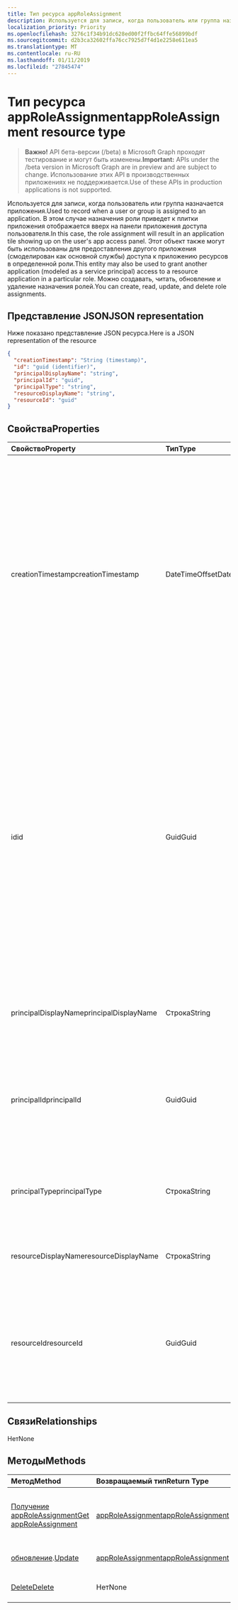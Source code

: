 ```yaml
---
title: Тип ресурса appRoleAssignment
description: Используется для записи, когда пользователь или группа назначается приложения. В этом случае назначения роли приведет к плитки приложения отображается вверх на панели приложения доступа пользователя. Этот объект также могут быть использованы для предоставления другого приложения (смоделирован как основной службы) доступа к приложению ресурсов в определенной роли. Можно создавать, читать, обновление и удаление назначения ролей.
localization_priority: Priority
ms.openlocfilehash: 3276c1f34b91dc628ed00f2ffbc64ffe56899bdf
ms.sourcegitcommit: d2b3ca32602ffa76cc7925d7f4d1e2258e611ea5
ms.translationtype: MT
ms.contentlocale: ru-RU
ms.lasthandoff: 01/11/2019
ms.locfileid: "27845474"
---
```

# <a name="approleassignment-resource-type"></a><span data-ttu-id="d479a-106">Тип ресурса appRoleAssignment</span><span class="sxs-lookup"><span data-stu-id="d479a-106">appRoleAssignment resource type</span></span>

> <span data-ttu-id="d479a-107">**Важно!** API бета-версии (/beta) в Microsoft Graph проходят тестирование и могут быть изменены.</span><span class="sxs-lookup"><span data-stu-id="d479a-107">**Important:** APIs under the /beta version in Microsoft Graph are in preview and are subject to change.</span></span> <span data-ttu-id="d479a-108">Использование этих API в производственных приложениях не поддерживается.</span><span class="sxs-lookup"><span data-stu-id="d479a-108">Use of these APIs in production applications is not supported.</span></span>

<span data-ttu-id="d479a-109">Используется для записи, когда пользователь или группа назначается приложения.</span><span class="sxs-lookup"><span data-stu-id="d479a-109">Used to record when a user or group is assigned to an application.</span></span> <span data-ttu-id="d479a-110">В этом случае назначения роли приведет к плитки приложения отображается вверх на панели приложения доступа пользователя.</span><span class="sxs-lookup"><span data-stu-id="d479a-110">In this case, the role assignment will result in an application tile showing up on the user's app access panel.</span></span> <span data-ttu-id="d479a-111">Этот объект также могут быть использованы для предоставления другого приложения (смоделирован как основной службы) доступа к приложению ресурсов в определенной роли.</span><span class="sxs-lookup"><span data-stu-id="d479a-111">This entity may also be used to grant another application (modeled as a service principal) access to a resource application in a particular role.</span></span> <span data-ttu-id="d479a-112">Можно создавать, читать, обновление и удаление назначения ролей.</span><span class="sxs-lookup"><span data-stu-id="d479a-112">You can create, read, update, and delete role assignments.</span></span>


## <a name="json-representation"></a><span data-ttu-id="d479a-113">Представление JSON</span><span class="sxs-lookup"><span data-stu-id="d479a-113">JSON representation</span></span>

<span data-ttu-id="d479a-114">Ниже показано представление JSON ресурса.</span><span class="sxs-lookup"><span data-stu-id="d479a-114">Here is a JSON representation of the resource</span></span>

<!-- {
  "blockType": "resource",
  "optionalProperties": [

  ],
  "@odata.type": "microsoft.graph.approleassignment"
}-->

```json
{
  "creationTimestamp": "String (timestamp)",
  "id": "guid (identifier)",
  "principalDisplayName": "string",
  "principalId": "guid",
  "principalType": "string",
  "resourceDisplayName": "string",
  "resourceId": "guid"
}

```
## <a name="properties"></a><span data-ttu-id="d479a-115">Свойства</span><span class="sxs-lookup"><span data-stu-id="d479a-115">Properties</span></span>
| <span data-ttu-id="d479a-116">Свойство</span><span class="sxs-lookup"><span data-stu-id="d479a-116">Property</span></span>     | <span data-ttu-id="d479a-117">Тип</span><span class="sxs-lookup"><span data-stu-id="d479a-117">Type</span></span>   |<span data-ttu-id="d479a-118">Описание</span><span class="sxs-lookup"><span data-stu-id="d479a-118">Description</span></span>|
|:---------------|:--------|:----------|
|<span data-ttu-id="d479a-119">creationTimestamp</span><span class="sxs-lookup"><span data-stu-id="d479a-119">creationTimestamp</span></span>|<span data-ttu-id="d479a-120">DateTimeOffset</span><span class="sxs-lookup"><span data-stu-id="d479a-120">DateTimeOffset</span></span>|<span data-ttu-id="d479a-121">Время создания разрешений. Тип метки времени представляет сведения даты и времени с использованием формата ISO 8601 и — это всегда в формате UTC.</span><span class="sxs-lookup"><span data-stu-id="d479a-121">The time when the grant was created.The Timestamp type represents date and time information using ISO 8601 format and is always in UTC time.</span></span> <span data-ttu-id="d479a-122">Например, значение полуночи 1 января 2014 г. в формате UTC выглядит так: `'2014-01-01T00:00:00Z'`.</span><span class="sxs-lookup"><span data-stu-id="d479a-122">For example, midnight UTC on Jan 1, 2014 would look like this: `'2014-01-01T00:00:00Z'`</span></span>|
|<span data-ttu-id="d479a-123">id</span><span class="sxs-lookup"><span data-stu-id="d479a-123">id</span></span>|<span data-ttu-id="d479a-124">Guid</span><span class="sxs-lookup"><span data-stu-id="d479a-124">Guid</span></span>|<span data-ttu-id="d479a-125">Идентификатор роли, которая была назначена субъекта.</span><span class="sxs-lookup"><span data-stu-id="d479a-125">The role id that was assigned to the principal.</span></span>  <span data-ttu-id="d479a-126">Эта роль должны быть объявлены с приложения ресурсов конечного **Ид_ресурса** в своем свойстве **appRoles** .</span><span class="sxs-lookup"><span data-stu-id="d479a-126">This role must be declared by the target resource application **resourceId** in its **appRoles** property.</span></span> <span data-ttu-id="d479a-127">Где ресурса не объявляет никаких разрешений, должен быть указан идентификатор по умолчанию (нулевое значение GUID).</span><span class="sxs-lookup"><span data-stu-id="d479a-127">Where the resource does not declare any permissions, a default id (zero GUID) must be specified.</span></span> <span data-ttu-id="d479a-128">Ключ.</span><span class="sxs-lookup"><span data-stu-id="d479a-128">Key.</span></span> <span data-ttu-id="d479a-129">Значение null не допускается.</span><span class="sxs-lookup"><span data-stu-id="d479a-129">Not nullable.</span></span> |
|<span data-ttu-id="d479a-130">principalDisplayName</span><span class="sxs-lookup"><span data-stu-id="d479a-130">principalDisplayName</span></span>|<span data-ttu-id="d479a-131">Строка</span><span class="sxs-lookup"><span data-stu-id="d479a-131">String</span></span>|<span data-ttu-id="d479a-132">Отображаемое имя субъекта, который был предоставлен доступ.</span><span class="sxs-lookup"><span data-stu-id="d479a-132">The display name of the principal that was granted the access.</span></span>|
|<span data-ttu-id="d479a-133">principalId</span><span class="sxs-lookup"><span data-stu-id="d479a-133">principalId</span></span>|<span data-ttu-id="d479a-134">Guid</span><span class="sxs-lookup"><span data-stu-id="d479a-134">Guid</span></span>|<span data-ttu-id="d479a-135">Уникальный идентификатор (**id**) для участника, которому предоставляется доступ.</span><span class="sxs-lookup"><span data-stu-id="d479a-135">The unique identifier (**id**) for the principal being granted the access.</span></span> <span data-ttu-id="d479a-136">Требуется при создании.</span><span class="sxs-lookup"><span data-stu-id="d479a-136">Required on create.</span></span>            |
|<span data-ttu-id="d479a-137">principalType</span><span class="sxs-lookup"><span data-stu-id="d479a-137">principalType</span></span>|<span data-ttu-id="d479a-138">Строка</span><span class="sxs-lookup"><span data-stu-id="d479a-138">String</span></span>|<span data-ttu-id="d479a-139">Тип субъекта.</span><span class="sxs-lookup"><span data-stu-id="d479a-139">The type of principal.</span></span>  <span data-ttu-id="d479a-140">Это может быть «User», «Группы» или «ServicePrincipal».</span><span class="sxs-lookup"><span data-stu-id="d479a-140">This can either be "User", "Group" or "ServicePrincipal".</span></span>|
|<span data-ttu-id="d479a-141">resourceDisplayName</span><span class="sxs-lookup"><span data-stu-id="d479a-141">resourceDisplayName</span></span>|<span data-ttu-id="d479a-142">Строка</span><span class="sxs-lookup"><span data-stu-id="d479a-142">String</span></span>|<span data-ttu-id="d479a-143">Отображаемое имя ресурса, к которому назначения.</span><span class="sxs-lookup"><span data-stu-id="d479a-143">The display name of the resource to which the assignment was made.</span></span>|
|<span data-ttu-id="d479a-144">resourceId</span><span class="sxs-lookup"><span data-stu-id="d479a-144">resourceId</span></span>|<span data-ttu-id="d479a-145">Guid</span><span class="sxs-lookup"><span data-stu-id="d479a-145">Guid</span></span>|<span data-ttu-id="d479a-146">Уникальный идентификатор (**id**) для целевой ресурс, для которого было выполнено назначение (участников-служб).</span><span class="sxs-lookup"><span data-stu-id="d479a-146">The unique identifier (**id**) for the target resource (service principal) for which the assignment was made.</span></span>|

## <a name="relationships"></a><span data-ttu-id="d479a-147">Связи</span><span class="sxs-lookup"><span data-stu-id="d479a-147">Relationships</span></span>
<span data-ttu-id="d479a-148">Нет</span><span class="sxs-lookup"><span data-stu-id="d479a-148">None</span></span>


## <a name="methods"></a><span data-ttu-id="d479a-149">Методы</span><span class="sxs-lookup"><span data-stu-id="d479a-149">Methods</span></span>

| <span data-ttu-id="d479a-150">Метод</span><span class="sxs-lookup"><span data-stu-id="d479a-150">Method</span></span>           | <span data-ttu-id="d479a-151">Возвращаемый тип</span><span class="sxs-lookup"><span data-stu-id="d479a-151">Return Type</span></span>    |<span data-ttu-id="d479a-152">Описание</span><span class="sxs-lookup"><span data-stu-id="d479a-152">Description</span></span>|
|:---------------|:--------|:----------|
|[<span data-ttu-id="d479a-153">Получение appRoleAssignment</span><span class="sxs-lookup"><span data-stu-id="d479a-153">Get appRoleAssignment</span></span>](../api/approleassignment-get.md) | [<span data-ttu-id="d479a-154">appRoleAssignment</span><span class="sxs-lookup"><span data-stu-id="d479a-154">appRoleAssignment</span></span>](approleassignment.md) |<span data-ttu-id="d479a-155">Чтение свойства и связи объекта appRoleAssignment.</span><span class="sxs-lookup"><span data-stu-id="d479a-155">Read properties and relationships of appRoleAssignment object.</span></span>|
|<span data-ttu-id="d479a-156">[обновление](../api/approleassignment-update.md).</span><span class="sxs-lookup"><span data-stu-id="d479a-156">[Update](../api/approleassignment-update.md)</span></span> | [<span data-ttu-id="d479a-157">appRoleAssignment</span><span class="sxs-lookup"><span data-stu-id="d479a-157">appRoleAssignment</span></span>](approleassignment.md)   |<span data-ttu-id="d479a-158">Обновление объекта appRoleAssignment.</span><span class="sxs-lookup"><span data-stu-id="d479a-158">Update appRoleAssignment object.</span></span> |
|[<span data-ttu-id="d479a-159">Delete</span><span class="sxs-lookup"><span data-stu-id="d479a-159">Delete</span></span>](../api/approleassignment-delete.md) | <span data-ttu-id="d479a-160">Нет</span><span class="sxs-lookup"><span data-stu-id="d479a-160">None</span></span> |<span data-ttu-id="d479a-161">Удалите объект appRoleAssignment.</span><span class="sxs-lookup"><span data-stu-id="d479a-161">Delete appRoleAssignment object.</span></span> |

<!-- uuid: 8fcb5dbc-d5aa-4681-8e31-b001d5168d79
2015-10-25 14:57:30 UTC -->
<!-- {
  "type": "#page.annotation",
  "description": "appRoleAssignment resource",
  "keywords": "",
  "section": "documentation",
  "tocPath": ""
}-->
